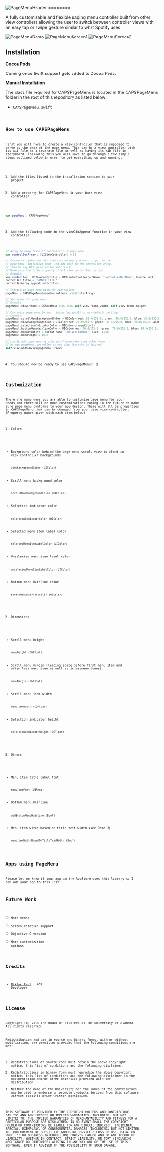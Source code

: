 <img src="https://raw.githubusercontent.com/uacaps/ResourceRepo/master/PageMenu/PageMenuHeader3.png" alt="PageMenuHeader">
========

A fully customizable and flexible paging menu controller built from other view controllers allowing the user to switch between controller views with an easy tap or swipe gesture similar to what Spotify uses

<img src="https://raw.githubusercontent.com/uacaps/ResourceRepo/master/PageMenu/PageMenuDemo.gif" alt="PageMenuDemo">
<img src="https://raw.githubusercontent.com/uacaps/ResourceRepo/master/PageMenu/PageMenuScreen1.png" alt="PageMenuScreen1">
<img src="https://raw.githubusercontent.com/uacaps/ResourceRepo/master/PageMenu/PageMenuScreen5.png" alt="PageMenuScreen2">

## Installation

**Cocoa Pods**

Coming once Swift support gets added to Cocoa Pods.

**Manual Installation**

The class file required for CAPSPageMenu is located in the CAPSPageMenu folder in the root of this repository as listed below:

* <code>CAPSPageMenu.swift<code>

## How to use CAPSPageMenu

First you will have to create a view controller that is supposed to serve as the base of the page menu. This can be a view controller with its xib file as a separate file as well as having its xib file in storyboard. Following this you will have to go through a few simple steps outlined below in order to get everything up and running.

1)  Add the files listed in the installation section to your project

2)  Add a property for CAPSPageMenu in your base view controller

```swift
var pageMenu : CAPSPageMenu?
```

3)  Add the following code in the viewDidAppear function in your view controller

```swift
// Array to keep track of controllers in page menu
var controllerArray : [UIViewController] = []

// Create variables for all view controllers you want to put in the 
// page menu, initialize them, and add each to the controller array. 
// (Can be any UIViewController subclass)
// Make sure the title property of all view controllers is set
// Example:
var controller : UIViewController = UIViewController(nibName: "controllerNibName", bundle: nil)
controller.title = "SAMPLE TITLE"
controllerArray.append(controller)

// Initialize page menu with the controllers
pageMenu = CAPSPageMenu(viewControllers: controllerArray)

// Set frame for page menu
// Example:
pageMenu!.view.frame = CGRectMake(0.0, 0.0, self.view.frame.width, self.view.frame.height)

// Customize page menu to your liking (optional) or use default settings
// Example:
pageMenu!.scrollMenuBackgroundColor = UIColor(red: 30.0/255.0, green: 30.0/255.0, blue: 30.0/255.0, alpha: 1.0)
pageMenu!.viewBackgroundColor = UIColor(red: 20.0/255.0, green: 20.0/255.0, blue: 20.0/255.0, alpha: 1.0)
pageMenu!.selectionIndicatorColor = UIColor.orangeColor()
pageMenu!.bottomMenuHairlineColor = UIColor(red: 70.0/255.0, green: 70.0/255.0, blue: 80.0/255.0, alpha: 1.0)
pageMenu!.menuItemFont = UIFont(name: "HelveticaNeue", size: 13.0)
pageMenu!.menuHeight = 40.0

// Lastly add page menu as subview of base view controller view
// or use pageMenu controller in you view hierachy as desired
self.view.addSubview(pageMenu!.view)
```

4)  You should now be ready to use CAPSPageMenu!! 🎉

## Customization

There are many ways you are able to customize page menu for your needs and there will be more customizations coming in the future to make sure page menu conforms to your app design. These will all be properties in CAPSPageMenu that can be changed from your base view controller. (Property names given with each item below)

1)  Colors

  * Background color behind the page menu scroll view to blend in view controller backgrounds 

        viewBackgroundColor (UIColor)

  * Scroll menu background color

        scrollMenuBackgroundColor (UIColor)


  * Selection indicator color

        selectionIndicatorColor (UIColor)


  * Selected menu item label color

        selectedMenuItemLabelColor (UIColor)


  * Unselected menu item label color

        unselectedMenuItemLabelColor (UIColor)


  * Bottom menu hairline color

        bottomMenuHairlineColor (UIColor)



2)  Dimensions

  * Scroll menu height

        menuHeight (CGFloat)


  * Scroll menu margin (leading space before first menu item and after last menu item as well as in between items)

        menuMargin (CGFloat)


  * Scroll menu item width

        menuItemWidth (CGFloat)


  * Selection indicator height

        selectionIndicatorHeight (CGFloat)



3)  Others
  * Menu item title label font

        menuItemFont (UIFont)


  * Bottom menu hairline

        addBottomMenuHairline (Bool)


  * Menu item witdh based on title text width (see Demo 3)

        menuItemWidthBasedOnTitleTextWidth (Bool)

## Apps using PageMenu

Please let me know if your app in the AppStore uses this library so I can add your app to this list.

## Future Work

- [ ] More demos
- [ ] Screen rotation support
- [ ] Objective-C version
- [ ] More customization options

## Credits ##

* <a href="https://github.com/fahlout">Niklas Fahl</a> - iOS Developer

## License ##

Copyright (c) 2014 The Board of Trustees of The University of Alabama
All rights reserved.

Redistribution and use in source and binary forms, with or without
modification, are permitted provided that the following conditions
are met:

 1. Redistributions of source code must retain the above copyright
    notice, this list of conditions and the following disclaimer.
 2. Redistributions in binary form must reproduce the above copyright
    notice, this list of conditions and the following disclaimer in the
    documentation and/or other materials provided with the distribution.
 3. Neither the name of the University nor the names of the contributors
    may be used to endorse or promote products derived from this software
    without specific prior written permission.

THIS SOFTWARE IS PROVIDED BY THE COPYRIGHT HOLDERS AND CONTRIBUTORS
"AS IS" AND ANY EXPRESS OR IMPLIED WARRANTIES, INCLUDING, BUT NOT
LIMITED TO, THE IMPLIED WARRANTIES OF MERCHANTABILITY AND FITNESS
FOR A PARTICULAR PURPOSE ARE DISCLAIMED. IN NO EVENT SHALL
THE COPYRIGHT HOLDER OR CONTRIBUTORS BE LIABLE FOR ANY DIRECT,
INDIRECT, INCIDENTAL, SPECIAL, EXEMPLARY, OR CONSEQUENTIAL DAMAGES
(INCLUDING, BUT NOT LIMITED TO, PROCUREMENT OF SUBSTITUTE GOODS OR
SERVICES; LOSS OF USE, DATA, OR PROFITS; OR BUSINESS INTERRUPTION)
HOWEVER CAUSED AND ON ANY THEORY OF LIABILITY, WHETHER IN CONTRACT,
STRICT LIABILITY, OR TORT (INCLUDING NEGLIGENCE OR OTHERWISE)
ARISING IN ANY WAY OUT OF THE USE OF THIS SOFTWARE, EVEN IF ADVISED
OF THE POSSIBILITY OF SUCH DAMAGE.
